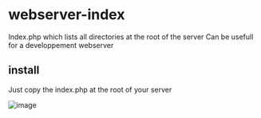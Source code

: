 # webserver-index
Index.php which lists all directories at the root of the server
Can be usefull for a developpement webserver

## install
Just copy the index.php at the root of your server

![image](https://github.com/uprisingweb/webserver-index/assets/39047087/2cabca6d-2956-4e29-8184-62390c1b0ec2)
